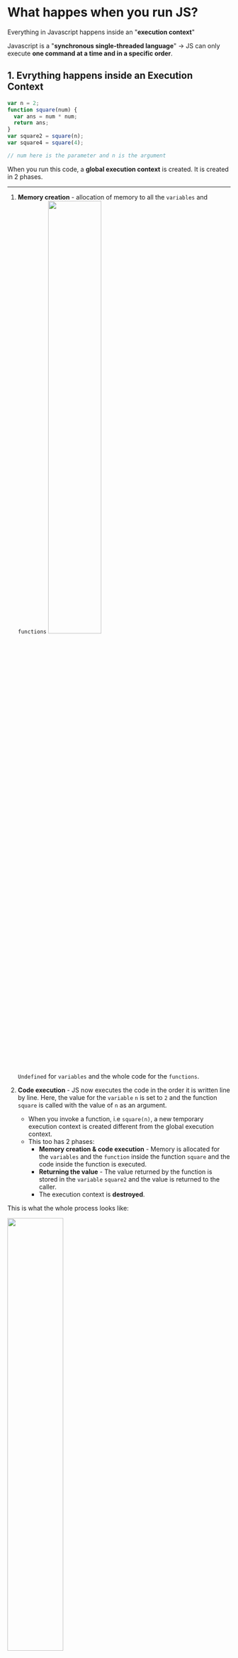 # What happes when you run JS?

Everything in Javascript happens inside an "**execution context**"

Javascript is a "**synchronous single-threaded language**" -> JS can only execute **one command at a time and in a specific order**.

## 1. Evrything happens inside an Execution Context

```javascript
var n = 2;
function square(num) {
  var ans = num * num;
  return ans;
}
var square2 = square(n);
var square4 = square(4);

// num here is the parameter and n is the argument
```

When you run this code, a **global execution context** is created.
It is created in 2 phases.

---

1. **Memory creation** - allocation of memory to all the `variables` and `functions`
   <img src="image.png" width="50%">

   `Undefined` for `variables` and the whole code for the `functions`.

2. **Code execution** - JS now executes the code in the order it is written line by line.
   Here, the value for the `variable` `n` is set to `2` and the function `square` is called with the value of `n` as an argument.
   - When you invoke a function, i.e `square(n)`, a new temporary execution context is created different from the global execution context.
   - This too has 2 phases:
     - **Memory creation & code execution** - Memory is allocated for the `variables` and the `function` inside the function `square` and the code inside the function is executed.
     - **Returning the value** - The value returned by the function is stored in the `variable` `square2` and the value is returned to the caller.
     - The execution context is **destroyed**.

This is what the whole process looks like:

<img src="image-2.png" width="50%">

## 2. Call stack:

<img src="image-3.png" width="100"> -> <img src="image-4.png" width="100"> -> <img src="image-5.png" width="100"> -> <img src="image-3.png" width="100">

so, the call stack is a stack of execution contexts. Whenever a function is called, a new execution context is created and the previous execution context is pushed onto the stack. When the function returns, the previous execution context is popped off the stack.

Here's a practical example:
GetName is the global context, anonymous is the temporary execution context created when you call GetName. At line 9, this context after execution popps off the stack and the execution context is destroyed.

<img src="image-12.png" width="40%"> -> <img src="image-13.png" width="40%">

# Hoisting in JS:

![alt text](image-6.png)
Normally, this type of code would cause an error in some other language. But in JS it doesn't.
![alt text](image-7.png)
Here if we remove the `var`, its resulting in an error of not defined.
Not defined and undefind are two different things.

Even before the code starts executing, the memory is allocated to the variables and functions.

<img src="image-8.png" width="40%"> <img src="image-9.png" width="40%">

If we replace the function iwth a fatarrow, it throws an error because js now sees this function as a variable

<img src="image-10.png" width="50%"> <img src="image-11.png" width="40%">

# How functions work in JS

Every execution context whether global or local has its own memory space (kind of like its own virtual enviornemnt).

<img src="image-14.png" width="40%"> -> <img src="image-15.png" width="40%"> -> <img src="image-16.png" width="40%">

Practical example:

<img src="image-18.png" width="40%"> -> <img src="image-19.png" width="40%"> -> <img src="image-20.png" width="40%"> -> <img src="image-21.png" width="40%"> -> <img src="image-22.png" width="40%"> -> <img src="image-23.png" width="40%"> -> <img src="image-24.png" width="40%">

# The scope chain: Scope & Lexical Environment in JS:

**Scope means where you can access a specific variable or a function in the code.**

![alt text](image-25.png)

**Lexical Environment** is the local memory along with the lexical env of its parent. Lexical means **heirarchy**. For ex- you can say here that `c()` is **lexically** sitting inside `a()` & `a()` is lexically sitting inside the global scope.

![alt text](image-26.png)

**Scope chain** is the chain of **lexical environments** and their **parent references**.
This is what the scope chain looks practically:

<img src="image-27.png" width="50%">

# Let and Const in JS:

The `let` and `const` declerations are **Hoisted**.

`var` is assigned to the global memory space but `let` and `const` is assigned to a seperate memory space.

<img src="image-28.png" width="50%">

Here the value of `let` has not be initialized till line 3. This is called the **temporal dead zone**. That phase, from **hoisting**, **till its initialized** with some value, its a temporal dead one

<img src="image-29.png" width="50%">

If you try to access the value of `let` before it is initialized, it will throw an error.

<img src="image-30.png" width="50%">

If you try to access `a`, unlike `b` it will be `undefined` because `let` and c`onst` variables are asigned to **seperate memory spaces**.

<img src="image-31.png" width="50%">

# Closures:

**Closure** is jsut a function bind together with its .

<img src="image-32.png" width="50%">

Here we are returning `y` inside `x` function and trying to access `y` at a different part of the code. Here's where **closure** come into play. Even though `x` doesnt exists anymore, it still remembers its lexical scope.
So in other words, when you returned that function `y`, not just that function was returned but a **closure** enclosed function along with its **lexiacal scope** was returned.

<img src="image-33.png" width="50%">

<img src="image-34.png" width="50%">
